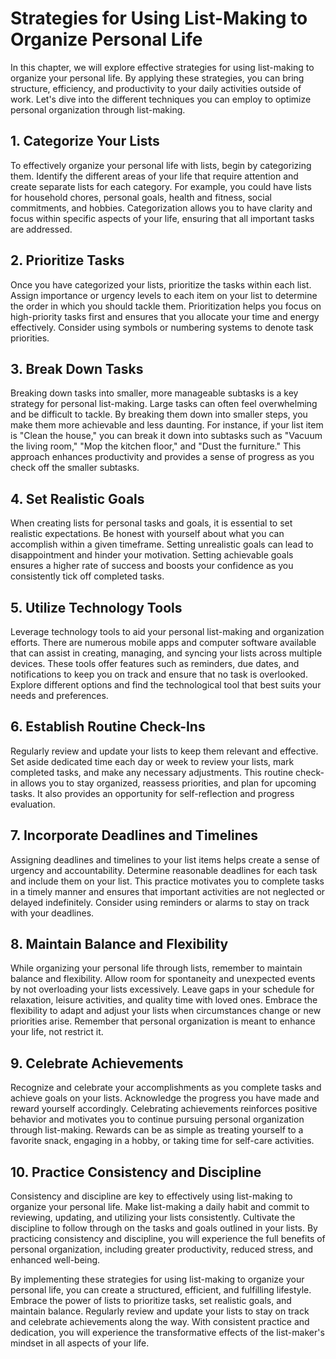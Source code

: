 Strategies for Using List-Making to Organize Personal Life
=====================================================================

In this chapter, we will explore effective strategies for using list-making to organize your personal life. By applying these strategies, you can bring structure, efficiency, and productivity to your daily activities outside of work. Let's dive into the different techniques you can employ to optimize personal organization through list-making.

**1. Categorize Your Lists**
----------------------------

To effectively organize your personal life with lists, begin by categorizing them. Identify the different areas of your life that require attention and create separate lists for each category. For example, you could have lists for household chores, personal goals, health and fitness, social commitments, and hobbies. Categorization allows you to have clarity and focus within specific aspects of your life, ensuring that all important tasks are addressed.

**2. Prioritize Tasks**
-----------------------

Once you have categorized your lists, prioritize the tasks within each list. Assign importance or urgency levels to each item on your list to determine the order in which you should tackle them. Prioritization helps you focus on high-priority tasks first and ensures that you allocate your time and energy effectively. Consider using symbols or numbering systems to denote task priorities.

**3. Break Down Tasks**
-----------------------

Breaking down tasks into smaller, more manageable subtasks is a key strategy for personal list-making. Large tasks can often feel overwhelming and be difficult to tackle. By breaking them down into smaller steps, you make them more achievable and less daunting. For instance, if your list item is "Clean the house," you can break it down into subtasks such as "Vacuum the living room," "Mop the kitchen floor," and "Dust the furniture." This approach enhances productivity and provides a sense of progress as you check off the smaller subtasks.

**4. Set Realistic Goals**
--------------------------

When creating lists for personal tasks and goals, it is essential to set realistic expectations. Be honest with yourself about what you can accomplish within a given timeframe. Setting unrealistic goals can lead to disappointment and hinder your motivation. Setting achievable goals ensures a higher rate of success and boosts your confidence as you consistently tick off completed tasks.

**5. Utilize Technology Tools**
-------------------------------

Leverage technology tools to aid your personal list-making and organization efforts. There are numerous mobile apps and computer software available that can assist in creating, managing, and syncing your lists across multiple devices. These tools offer features such as reminders, due dates, and notifications to keep you on track and ensure that no task is overlooked. Explore different options and find the technological tool that best suits your needs and preferences.

**6. Establish Routine Check-Ins**
----------------------------------

Regularly review and update your lists to keep them relevant and effective. Set aside dedicated time each day or week to review your lists, mark completed tasks, and make any necessary adjustments. This routine check-in allows you to stay organized, reassess priorities, and plan for upcoming tasks. It also provides an opportunity for self-reflection and progress evaluation.

**7. Incorporate Deadlines and Timelines**
------------------------------------------

Assigning deadlines and timelines to your list items helps create a sense of urgency and accountability. Determine reasonable deadlines for each task and include them on your list. This practice motivates you to complete tasks in a timely manner and ensures that important activities are not neglected or delayed indefinitely. Consider using reminders or alarms to stay on track with your deadlines.

**8. Maintain Balance and Flexibility**
---------------------------------------

While organizing your personal life through lists, remember to maintain balance and flexibility. Allow room for spontaneity and unexpected events by not overloading your lists excessively. Leave gaps in your schedule for relaxation, leisure activities, and quality time with loved ones. Embrace the flexibility to adapt and adjust your lists when circumstances change or new priorities arise. Remember that personal organization is meant to enhance your life, not restrict it.

**9. Celebrate Achievements**
-----------------------------

Recognize and celebrate your accomplishments as you complete tasks and achieve goals on your lists. Acknowledge the progress you have made and reward yourself accordingly. Celebrating achievements reinforces positive behavior and motivates you to continue pursuing personal organization through list-making. Rewards can be as simple as treating yourself to a favorite snack, engaging in a hobby, or taking time for self-care activities.

**10. Practice Consistency and Discipline**
-------------------------------------------

Consistency and discipline are key to effectively using list-making to organize your personal life. Make list-making a daily habit and commit to reviewing, updating, and utilizing your lists consistently. Cultivate the discipline to follow through on the tasks and goals outlined in your lists. By practicing consistency and discipline, you will experience the full benefits of personal organization, including greater productivity, reduced stress, and enhanced well-being.

By implementing these strategies for using list-making to organize your personal life, you can create a structured, efficient, and fulfilling lifestyle. Embrace the power of lists to prioritize tasks, set realistic goals, and maintain balance. Regularly review and update your lists to stay on track and celebrate achievements along the way. With consistent practice and dedication, you will experience the transformative effects of the list-maker's mindset in all aspects of your life.
